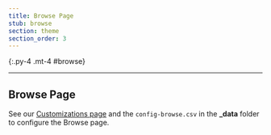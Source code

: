 ```yaml
---
title: Browse Page
stub: browse
section: theme
section_order: 3
---
```


{:.py-4 .mt-4 #browse}
***

## Browse Page

See our [Customizations page](customize.html) and the `config-browse.csv` in the **_data** folder to configure the Browse page.
